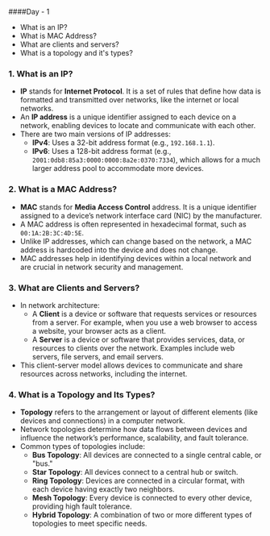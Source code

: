 ####Day - 1
- What is an IP?
- What is MAC Address?
- What are clients and servers?
- What is a topology and it's types?

### 1. What is an IP?
   - **IP** stands for **Internet Protocol**. It is a set of rules that define how data is formatted and transmitted over networks, like the internet or local networks.
   - An **IP address** is a unique identifier assigned to each device on a network, enabling devices to locate and communicate with each other.
   - There are two main versions of IP addresses:
     - **IPv4**: Uses a 32-bit address format (e.g., `192.168.1.1`).
     - **IPv6**: Uses a 128-bit address format (e.g., `2001:0db8:85a3:0000:0000:8a2e:0370:7334`), which allows for a much larger address pool to accommodate more devices.

### 2. What is a MAC Address?
   - **MAC** stands for **Media Access Control** address. It is a unique identifier assigned to a device’s network interface card (NIC) by the manufacturer.
   - A MAC address is often represented in hexadecimal format, such as `00:1A:2B:3C:4D:5E`.
   - Unlike IP addresses, which can change based on the network, a MAC address is hardcoded into the device and does not change.
   - MAC addresses help in identifying devices within a local network and are crucial in network security and management.

### 3. What are Clients and Servers?
   - In network architecture:
     - A **Client** is a device or software that requests services or resources from a server. For example, when you use a web browser to access a website, your browser acts as a client.
     - A **Server** is a device or software that provides services, data, or resources to clients over the network. Examples include web servers, file servers, and email servers.
   - This client-server model allows devices to communicate and share resources across networks, including the internet.

### 4. What is a Topology and Its Types?
   - **Topology** refers to the arrangement or layout of different elements (like devices and connections) in a computer network.
   - Network topologies determine how data flows between devices and influence the network’s performance, scalability, and fault tolerance.
   - Common types of topologies include:
     - **Bus Topology**: All devices are connected to a single central cable, or "bus."
     - **Star Topology**: All devices connect to a central hub or switch.
     - **Ring Topology**: Devices are connected in a circular format, with each device having exactly two neighbors.
     - **Mesh Topology**: Every device is connected to every other device, providing high fault tolerance.
     - **Hybrid Topology**: A combination of two or more different types of topologies to meet specific needs.

